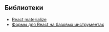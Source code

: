 ## Библиотеки

+ [React materialize](http://react-materialize.github.io/react-materialize/?path=/story/react-materialize--welcome)
+ [Формы для React на базовых инструментах](https://habr.com/ru/post/421817/)